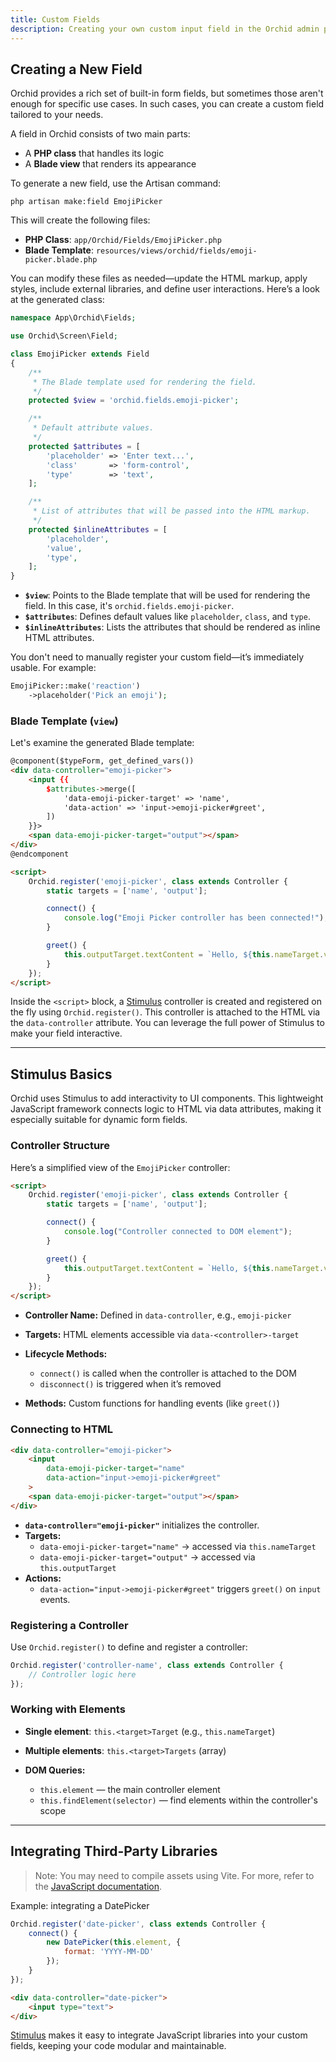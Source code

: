 ```yaml
---
title: Custom Fields
description: Creating your own custom input field in the Orchid admin panel
---
```


## Creating a New Field

Orchid provides a rich set of built-in form fields, but sometimes those aren't enough for specific use cases.
In such cases, you can create a custom field tailored to your needs.

A field in Orchid consists of two main parts:

- A **PHP class** that handles its logic
- A **Blade view** that renders its appearance

To generate a new field, use the Artisan command:

```shell
php artisan make:field EmojiPicker
```

This will create the following files:

- **PHP Class**: `app/Orchid/Fields/EmojiPicker.php`
- **Blade Template**: `resources/views/orchid/fields/emoji-picker.blade.php`

You can modify these files as needed—update the HTML markup, apply styles, include external libraries, and define user
interactions. Here’s a look at the generated class:

```php
namespace App\Orchid\Fields;

use Orchid\Screen\Field;

class EmojiPicker extends Field
{
    /**
     * The Blade template used for rendering the field.
     */
    protected $view = 'orchid.fields.emoji-picker';

    /**
     * Default attribute values.
     */
    protected $attributes = [
        'placeholder' => 'Enter text...',
        'class'       => 'form-control',
        'type'        => 'text',
    ];

    /**
     * List of attributes that will be passed into the HTML markup.
     */
    protected $inlineAttributes = [
        'placeholder',
        'value',
        'type',
    ];
}
```

- **`$view`**: Points to the Blade template that will be used for rendering the field. In this case, it's
  `orchid.fields.emoji-picker`.
- **`$attributes`**: Defines default values like `placeholder`, `class`, and `type`.
- **`$inlineAttributes`**: Lists the attributes that should be rendered as inline HTML attributes.

You don't need to manually register your custom field—it’s immediately usable. For example:

```php
EmojiPicker::make('reaction')
    ->placeholder('Pick an emoji');
```

### Blade Template (`view`)

Let's examine the generated Blade template:

```html
@component($typeForm, get_defined_vars())
<div data-controller="emoji-picker">
    <input {{
        $attributes->merge([
            'data-emoji-picker-target' => 'name',
            'data-action' => 'input->emoji-picker#greet',
        ])
    }}>
    <span data-emoji-picker-target="output"></span>
</div>
@endcomponent

<script>
    Orchid.register('emoji-picker', class extends Controller {
        static targets = ['name', 'output'];

        connect() {
            console.log("Emoji Picker controller has been connected!");
        }

        greet() {
            this.outputTarget.textContent = `Hello, ${this.nameTarget.value}!`;
        }
    });
</script>
```

Inside the `<script>` block, a [Stimulus](https://stimulus.hotwired.dev/handbook/introduction) controller is created and
registered on the fly using `Orchid.register()`.
This controller is attached to the HTML via the `data-controller` attribute. You can leverage the full power of Stimulus
to make your field interactive.

---

## Stimulus Basics

Orchid uses Stimulus to add interactivity to UI components.
This lightweight JavaScript framework connects logic to HTML via data attributes, making it especially suitable for
dynamic form fields.

### Controller Structure

Here’s a simplified view of the `EmojiPicker` controller:

```html
<script>
    Orchid.register('emoji-picker', class extends Controller {
        static targets = ['name', 'output'];

        connect() {
            console.log("Controller connected to DOM element");
        }

        greet() {
            this.outputTarget.textContent = `Hello, ${this.nameTarget.value}!`;
        }
    });
</script>
```

- **Controller Name:** Defined in `data-controller`, e.g., `emoji-picker`
- **Targets:** HTML elements accessible via `data-<controller>-target`
- **Lifecycle Methods:**

    - `connect()` is called when the controller is attached to the DOM
    - `disconnect()` is triggered when it’s removed

- **Methods:** Custom functions for handling events (like `greet()`)

### Connecting to HTML

```html
<div data-controller="emoji-picker">
    <input
        data-emoji-picker-target="name"
        data-action="input->emoji-picker#greet"
    >
    <span data-emoji-picker-target="output"></span>
</div>
```

- **`data-controller="emoji-picker"`** initializes the controller.
- **Targets:**
    - `data-emoji-picker-target="name"` → accessed via `this.nameTarget`
    - `data-emoji-picker-target="output"` → accessed via `this.outputTarget`
- **Actions:**
    - `data-action="input->emoji-picker#greet"` triggers `greet()` on `input` events.

### Registering a Controller

Use `Orchid.register()` to define and register a controller:

```js
Orchid.register('controller-name', class extends Controller {
    // Controller logic here
});
```

### Working with Elements

- **Single element**: `this.<target>Target` (e.g., `this.nameTarget`)
- **Multiple elements**: `this.<target>Targets` (array)
- **DOM Queries:**

    - `this.element` — the main controller element
    - `this.findElement(selector)` — find elements within the controller's scope

---

## Integrating Third-Party Libraries

> Note: You may need to compile assets using Vite. For more, refer to
> the [JavaScript documentation](/ru/docs/javascript/).

Example: integrating a DatePicker

```js
Orchid.register('date-picker', class extends Controller {
    connect() {
        new DatePicker(this.element, {
            format: 'YYYY-MM-DD'
        });
    }
});
```

```html
<div data-controller="date-picker">
    <input type="text">
</div>
```

[Stimulus](https://stimulus.hotwired.dev/handbook/introduction) makes it easy to integrate JavaScript libraries into
your custom fields, keeping your code modular and maintainable.
